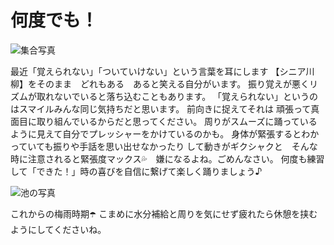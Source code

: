 # 何度でも！

![集合写真](https://storage.googleapis.com/smile-blog/2024-06-18/IMG_4061.jpeg)

最近「覚えられない」「ついていけない」という言葉を耳にします
【シニア川柳】をそのまま　どれもある　あると笑える自分がいます。
振り覚えが悪くリズムが取れないでいると落ち込むこともあります。
「覚えられない」というのはスマイルみんな同じ気持ちだと思います。
前向きに捉えてそれは
頑張って真面目に取り組んでいるからだと思ってください。
周りがスムーズに踊っているように見えて自分でプレッシャーをかけているのかも。
身体が緊張するとわかっていても振りや手話を思い出せなかったり
して動きがギクシャクと　そんな時に注意されると緊張度マックス💦　嫌になるよね。ごめんなさい。
何度も練習して「できた！」時の喜びを自信に繋げて楽しく踊りましょう♪

![池の写真](https://storage.googleapis.com/smile-blog/2024-06-18/IMG_4060.jpeg)

これからの梅雨時期☂️
こまめに水分補給と周りを気にせず疲れたら休憩を挟むようにしてくださいね。
